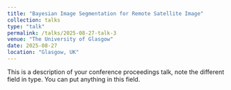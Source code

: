 ```yaml
---
title: "Bayesian Image Segmentation for Remote Satellite Image"
collection: talks
type: "talk"
permalink: /talks/2025-08-27-talk-3
venue: "The University of Glasgow"
date: 2025-08-27
location: "Glasgow, UK"
---
```


This is a description of your conference proceedings talk, note the different field in type. You can put anything in this field.
